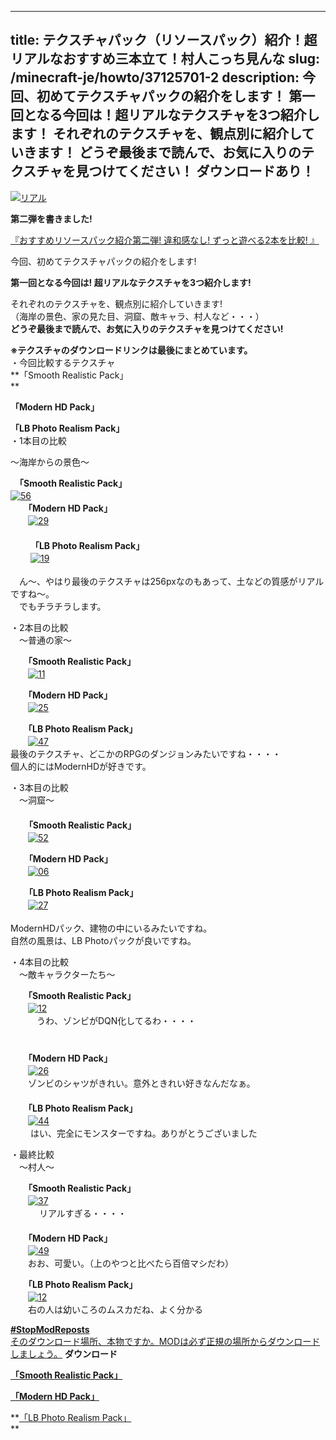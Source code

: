 
---
title: テクスチャパック（リソースパック）紹介！超リアルなおすすめ三本立て！村人こっち見んな
slug: /minecraft-je/howto/37125701-2
description: 今回、初めてテクスチャパックの紹介をします！
 第一回となる今回は！超リアルなテクスチャを3つ紹介します！
 それぞれのテクスチャを、観点別に紹介していきます！
 どうぞ最後まで読んで、お気に入りのテクスチャを見つけてください！ ダウンロードあり！
---

[![リアル](https://cdn-ak.f.st-hatena.com/images/fotolife/s/sasigume/20210208/20210208131543.jpg)](#1/f/1f278431.jpg "リアル")

**第二弾を書きました!**

[『おすすめリソースパック紹介第二弾! 違和感なし! ずっと遊べる2本を比較! 』](/38461739/) 

今回、初めてテクスチャパックの紹介をします!

**第一回となる今回は! 超リアルなテクスチャを3つ紹介します!**

それぞれのテクスチャを、観点別に紹介していきます!  
（海岸の景色、家の見た目、洞窟、敵キャラ、村人など・・・）  
**どうぞ最後まで読んで、お気に入りのテクスチャを見つけてください!** 

**※テクスチャのダウンロードリンクは最後にまとめています。**   
・今回比較するテクスチャ  
**「Smooth Realistic Pack」  
**

**「Modern HD Pack」**

**「LB Photo Realism Pack」**  
・1本目の比較

 ～海岸からの景色～

　**「Smooth Realistic Pack」**  
 [![56](https://cdn-ak.f.st-hatena.com/images/fotolife/s/sasigume/20210208/20210208144035.png)](#7/4/740438d0.png "56") 　　  
　　**「Modern HD Pack」**  
　　[![29](https://cdn-ak.f.st-hatena.com/images/fotolife/s/sasigume/20210208/20210208151224.png)  
](#9/2/92a806e0.png "29")　  
　　 **「LB Photo Realism Pack」**  
　　 [![19](https://cdn-ak.f.st-hatena.com/images/fotolife/s/sasigume/20210208/20210208124921.png)  
](#0/5/054ed54d.png "19")  
　ん～、やはり最後のテクスチャは256pxなのもあって、土などの質感がリアルですね～。  
　でもチラチラします。

・2本目の比較   
　～普通の家～

　　**「Smooth Realistic Pack」**  
　　[![11](https://cdn-ak.f.st-hatena.com/images/fotolife/s/sasigume/20210208/20210208165022.png)](#e/7/e7f721b6.png "11")

　　**「Modern HD Pack」**  
　　[![25](https://cdn-ak.f.st-hatena.com/images/fotolife/s/sasigume/20210208/20210208180151.png)](#f/9/f90de057.png "25")

　　**「LB Photo Realism Pack」**  
　　[![47](https://cdn-ak.f.st-hatena.com/images/fotolife/s/sasigume/20210208/20210208143308.png)  
](#6/d/6db39697.png "47")最後のテクスチャ、どこかのRPGのダンジョンみたいですね・・・・  
個人的にはModernHDが好きです。 

・3本目の比較  
　～洞窟～  
　  
 　 **「Smooth Realistic Pack」**  
　　[![52](https://cdn-ak.f.st-hatena.com/images/fotolife/s/sasigume/20210208/20210208142719.png)](#6/9/696383b3.png "52")

　  **「Modern HD Pack」**  
　　[![06](https://cdn-ak.f.st-hatena.com/images/fotolife/s/sasigume/20210208/20210208180904.png)](#f/f/ff7f861e.png "06")

　  **「LB Photo Realism Pack」**  
　　[![27](https://cdn-ak.f.st-hatena.com/images/fotolife/s/sasigume/20210208/20210208140217.png)](#5/0/50fe7a3f.png "27")  
   
ModernHDパック、建物の中にいるみたいですね。  
自然の風景は、LB Photoパックが良いですね。

・4本目の比較   
　～敵キャラクターたち～

　　**「Smooth Realistic Pack」**  
　　[![12](https://cdn-ak.f.st-hatena.com/images/fotolife/s/sasigume/20210208/20210208161753.png)](#d/3/d3958705.png "12")  
　　　うわ、ゾンビがDQN化してるわ・・・・  
　　　　  
　  
　　**「Modern HD Pack」**  
　　[![26](https://cdn-ak.f.st-hatena.com/images/fotolife/s/sasigume/20210208/20210208143907.png)  
](#7/2/72d0aaa6.png "26")　　ゾンビのシャツがきれい。意外ときれい好きなんだなぁ。  
　　  
　　**「LB Photo Realism Pack」**   
　　[![44](https://cdn-ak.f.st-hatena.com/images/fotolife/s/sasigume/20210208/20210208151943.png)](#9/9/99b28d17.png "44")  
 　　はい、完全にモンスターですね。ありがとうございました

・最終比較  
　～村人～  
  
　　**「Smooth Realistic Pack」**  
　　[![37](https://cdn-ak.f.st-hatena.com/images/fotolife/s/sasigume/20210208/20210208180726.png)](#f/e/fe22a430.png "37")  
　 　　リアルすぎる・・・・  
　　  
　　**「Modern HD Pack」**  
　　[![49](https://cdn-ak.f.st-hatena.com/images/fotolife/s/sasigume/20210208/20210208141418.png)](#5/d/5d3e0932.png "49")  
　　おお、可愛い。（上のやつと比べたら百倍マシだわ）　　

　　**「LB Photo Realism Pack」**  
　　[![12](https://cdn-ak.f.st-hatena.com/images/fotolife/s/sasigume/20210208/20210208174845.png)  
](#e/d/ed48b4cd.png "12")　　右の人は幼いころのムスカだね、よく分かる

[**#StopModReposts**  
そのダウンロード場所、本物ですか。MODは必ず正規の場所からダウンロードしましょう。](https://www.napoan.com/stop-mod-reposts/) **ダウンロード**

 [**「Smooth Realistic Pack」**](http://www.planetminecraft.com/texture_pack/smooth-realistic---a-modern-hd-texture-pack-12w22a-updated/)

 [**「Modern HD Pack」**](http://www.planetminecraft.com/texture_pack/modern-hd-pack-64x-ctm-better-skies/) 

 **[「LB Photo Realism Pack」](http://www.planetminecraft.com/texture_pack/lb-photo-realism-pack-256x256/)  
**
